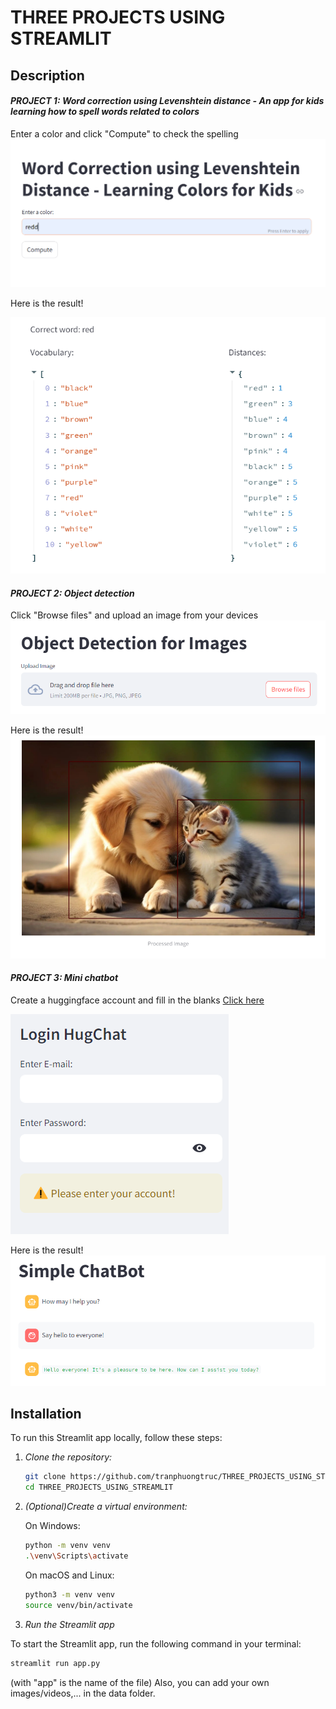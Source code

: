 # THREE PROJECTS USING STREAMLIT

## Description
#### *PROJECT 1: Word correction using Levenshtein distance - An app for kids learning how to spell words related to colors*
Enter a color and click "Compute" to check the spelling
![alt](/data/project1.png)

Here is the result!

![alt](/data/project1_result.png)

#### *PROJECT 2: Object detection*
Click "Browse files" and upload an image from your devices
![alt](/data/project2.png)

Here is the result!
![alt](/data/project2_result.png)

#### *PROJECT 3: Mini chatbot*
Create a huggingface account and fill in the blanks
[Click here](https://huggingface.co/)

![alt](/data/project3.png)

Here is the result!
![alt](/data/project3_result.png)

## Installation
To run this Streamlit app locally, follow these steps:

1. *Clone the repository:*
    ```sh
    git clone https://github.com/tranphuongtruc/THREE_PROJECTS_USING_STREAMLIT.git
    cd THREE_PROJECTS_USING_STREAMLIT
    ```

2. *(Optional)Create a virtual environment:*
   
    On Windows:
 
    ```sh
    python -m venv venv
    .\venv\Scripts\activate
    ```

    On macOS and Linux:
   ```sh
   python3 -m venv venv
   source venv/bin/activate
   ```

4. *Run the Streamlit app*

To start the Streamlit app, run the following command in your terminal:
```sh
streamlit run app.py
```
(with "app" is the name of the file)
Also, you can add your own images/videos,... in the data folder.
